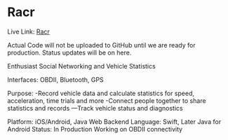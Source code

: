 # Racr

Live Link: [Racr](https://projects.invisionapp.com/share/6T90RE45S#/screens)

Actual Code will not be uploaded to GitHub until we are ready for production. Status updates will be on here.

Enthusiast Social Networking and Vehicle Statistics

Interfaces: OBDII, Bluetooth, GPS

Purpose: 
-Record vehicle data and calculate statistics for speed, acceleration, time trials and more
-Connect people together to share statistics and records 
—Track vehicle status and diagnostics

Platform: iOS/Android, Java Web Backend
Language: Swift, Later Java for Android
Status:   In Production
	   Working on OBDII connectivity

